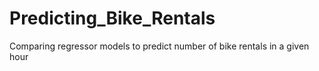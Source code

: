 # Predicting_Bike_Rentals
Comparing regressor models to predict number of bike rentals in a given hour
